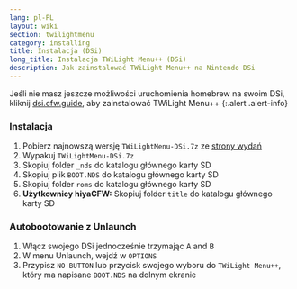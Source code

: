 ```yaml
---
lang: pl-PL
layout: wiki
section: twilightmenu
category: installing
title: Instalacja (DSi)
long_title: Instalacja TWiLight Menu++ (DSi)
description: Jak zainstalować TWiLight Menu++ na Nintendo DSi
---
```


Jeśli nie masz jeszcze możliwości uruchomienia homebrew na swoim DSi, kliknij [dsi.cfw.guide](https://dsi.cfw.guide), aby zainstalować TWiLight Menu++
{:.alert .alert-info}

### Instalacja
1. Pobierz najnowszą wersję `TWiLightMenu-DSi.7z` ze [strony wydań](https://github.com/DS-Homebrew/TWiLightMenu/releases)
1. Wypakuj `TWiLightMenu-DSi.7z`
1. Skopiuj folder `_nds` do katalogu głównego karty SD
1. Skopiuj plik `BOOT.NDS` do katalogu głównego karty SD
1. Skopiuj folder `roms` do katalogu głównego karty SD
1. **Użytkownicy hiyaCFW:** Skopiuj folder `title` do katalogu głównego karty SD

### Autobootowanie z Unlaunch
1. Włącz swojego DSi jednocześnie trzymając <kbd class="face">A</kbd> and <kbd class="face">B</kbd>
1. W menu Unlaunch, wejdź w `OPTIONS`
1. Przypisz `NO BUTTON` lub przycisk swojego wyboru do `TWiLight Menu++`, który ma napisane `BOOT.NDS` na dolnym ekranie
